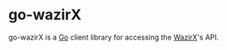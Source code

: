 # go-wazirX
go-wazirX is a [Go](http://golang.org/) client library for accessing the [WazirX](https://wazirx.com/)'s API.
